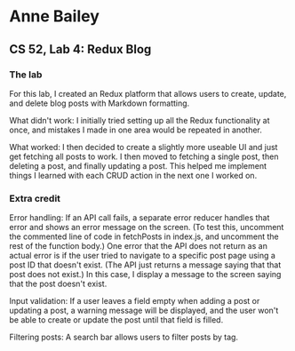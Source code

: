 # Anne Bailey
## CS 52, Lab 4: Redux Blog

### The lab
For this lab, I created an Redux platform that allows users to create, update, and delete blog posts with Markdown formatting.

What didn't work: I initially tried setting up all the Redux functionality at once, and mistakes I made in one area would be repeated in another.

What worked: I then decided to create a slightly more useable UI and just get fetching all posts to work. I then moved to fetching a single post, then deleting a post, and finally updating a post. This helped me implement things I learned with each CRUD action in the next one I worked on.

### Extra credit
Error handling: If an API call fails, a separate error reducer handles that error and shows an error message on the screen. (To test this, uncomment the commented line of code in fetchPosts in index.js, and uncomment the rest of the function body.) One error that the API does not return as an actual error is if the user tried to navigate to a specific post page using a post ID that doesn't exist. (The API just returns a message saying that that post does not exist.) In this case, I display a message to the screen saying that the post doesn't exist.

Input validation: If a user leaves a field empty when adding a post or updating a post, a warning message will be displayed, and the user won't be able to create or update the post until that field is filled. 

Filtering posts: A search bar allows users to filter posts by tag. 



